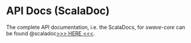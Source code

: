 API Docs (ScalaDoc)
===================

The complete API documentation, i.e. the ScalaDocs, for *swave-core* can
be found @scaladoc[>>> HERE <<<](swave.core.package).

